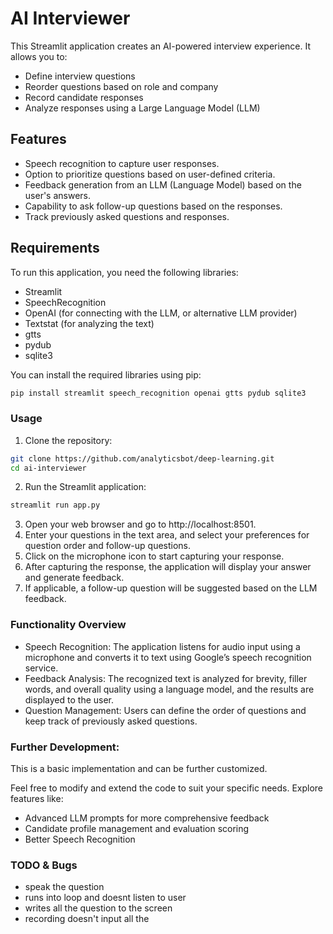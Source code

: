 # AI Interviewer

This Streamlit application creates an AI-powered interview experience. It allows you to:

- Define interview questions
- Reorder questions based on role and company
- Record candidate responses
- Analyze responses using a Large Language Model (LLM)

## Features

- Speech recognition to capture user responses.
- Option to prioritize questions based on user-defined criteria.
- Feedback generation from an LLM (Language Model) based on the user's answers.
- Capability to ask follow-up questions based on the responses.
- Track previously asked questions and responses.

## Requirements

To run this application, you need the following libraries:

- Streamlit
- SpeechRecognition
- OpenAI (for connecting with the LLM, or alternative LLM provider)
- Textstat (for analyzing the text)
- gtts
- pydub
- sqlite3

You can install the required libraries using pip:

```bash
pip install streamlit speech_recognition openai gtts pydub sqlite3
```

### Usage
1. Clone the repository:
```bash
git clone https://github.com/analyticsbot/deep-learning.git
cd ai-interviewer
```

2. Run the Streamlit application:
```bash
streamlit run app.py
```

3. Open your web browser and go to http://localhost:8501.
4. Enter your questions in the text area, and select your preferences for question order and follow-up questions.
5. Click on the microphone icon to start capturing your response.
6. After capturing the response, the application will display your answer and generate feedback.
7. If applicable, a follow-up question will be suggested based on the LLM feedback.

### Functionality Overview
- Speech Recognition: The application listens for audio input using a microphone and converts it to text using Google’s speech recognition service.
- Feedback Analysis: The recognized text is analyzed for brevity, filler words, and overall quality using a language model, and the results are displayed to the user.
- Question Management: Users can define the order of questions and keep track of previously asked questions.

### Further Development:
This is a basic implementation and can be further customized.

Feel free to modify and extend the code to suit your specific needs. Explore features like:
- Advanced LLM prompts for more comprehensive feedback
- Candidate profile management and evaluation scoring
- Better Speech Recognition

### TODO & Bugs
- speak the question
- runs into loop and doesnt listen to user
- writes all the question to the screen
- recording doesn't input all the